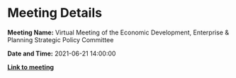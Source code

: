 # Meeting Details

**Meeting Name:** Virtual Meeting of the Economic Development, Enterprise & Planning Strategic Policy Committee

**Date and Time:** 2021-06-21 14:00:00

**<a href="https://www.limerick.ie/council/whats-on/meeting-economic-development-enterprise-planning-strategic-policy-committee-2" target="_blank">Link to meeting</a>**
